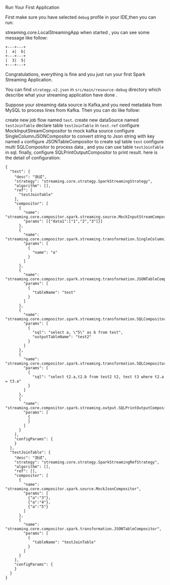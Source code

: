 Run Your First Application

First make sure you have selected `debug` profile in your IDE,then you can run:

streaming.core.LocalStreamingApp
when started , you can see some message like follow:

```
+---+---+
|  a|  b|
+---+---+
|  3|  5|
+---+---+
```

Congratulations, everything is fine and you just run your first Spark Streaming Application.

You can find `strategy.v2.json` in `src/main/resource-debug` directory which describe what your streaming application have done .

Suppose your streaming data source is Kafka,and you need metadata from MySQL to process lines from Kafka. Then you can do like follow:

create new job flow named `test`.
create new dataSource named `testJoinTable`
declare table `testJoinTable` in `test.ref`
configure MockInputStreamCompositor to mock kafka source
configure SingleColumnJSONCompositor to convert string to Json string with key named `a`
configure JSONTableCompositor to create sql table `test`
configure multi SQLCompositor to process data , and you can use table `testJoinTable` in sql.
finally, configure SQLPrintOutputCompositor to print result.
here is the detail of configuration:

```json?linenums
{
  "test": {
    "desc": "测试",
    "strategy": "streaming.core.strategy.SparkStreamingStrategy",
    "algorithm": [],
    "ref": [
      "testJoinTable"
    ],
    "compositor": [
      {
        "name": "streaming.core.compositor.spark.streaming.source.MockInputStreamCompositor",
        "params": [{"data1":["1","2","3"]}]
      },
      {
        "name": "streaming.core.compositor.spark.streaming.transformation.SingleColumnJSONCompositor",
        "params": [
          {
            "name": "a"
          }
        ]
      },
      {
        "name": "streaming.core.compositor.spark.streaming.transformation.JSONTableCompositor",
        "params": [
          {
            "tableName": "test"
          }
        ]
      },
      {
        "name": "streaming.core.compositor.spark.streaming.transformation.SQLCompositor",
        "params": [
          {
            "sql": "select a, \"5\" as b from test",
            "outputTableName": "test2"
          }
        ]
      },
      {
        "name": "streaming.core.compositor.spark.streaming.transformation.SQLCompositor",
        "params": [
          {
            "sql": "select t2.a,t2.b from test2 t2, test t3 where t2.a = t3.a"
          }
        ]
      },
      {
        "name": "streaming.core.compositor.spark.streaming.output.SQLPrintOutputCompositor",
        "params": [
          {
          }
        ]
      }
    ],
    "configParams": {
    }
  },
  "testJoinTable": {
    "desc": "测试",
    "strategy": "streaming.core.strategy.SparkStreamingRefStrategy",
    "algorithm": [],
    "ref": [],
    "compositor": [
      {
        "name": "streaming.core.compositor.spark.source.MockJsonCompositor",
        "params": [
          {"a":"3"},
          {"a":"4"},
          {"a":"5"}
        ]
      },
      {
        "name": "streaming.core.compositor.spark.transformation.JSONTableCompositor",
        "params": [
          {
            "tableName": "testJoinTable"
          }
        ]
      }
    ],
    "configParams": {
    }
  }
}
```
